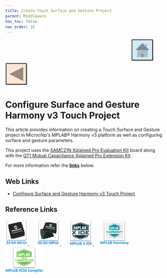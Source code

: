 ```yaml
---
title: Create Touch Surface and Gesture Project
parent: Middleware
has_toc: false
nav_order: 16
---
```


&nbsp;&nbsp;&nbsp;&nbsp;&nbsp;&nbsp;&nbsp;&nbsp;&nbsp;&nbsp;&nbsp;&nbsp;&nbsp;&nbsp;&nbsp;&nbsp;&nbsp;&nbsp;&nbsp;&nbsp;&nbsp;&nbsp;&nbsp;&nbsp;&nbsp;&nbsp;&nbsp;&nbsp; &nbsp;&nbsp;&nbsp;&nbsp;&nbsp;&nbsp;&nbsp;&nbsp;&nbsp;&nbsp;&nbsp;&nbsp;&nbsp;&nbsp;&nbsp;&nbsp;&nbsp;&nbsp;&nbsp;&nbsp;&nbsp;&nbsp;&nbsp;&nbsp;&nbsp;&nbsp;&nbsp;&nbsp;&nbsp;&nbsp;&nbsp;&nbsp;&nbsp;&nbsp;&nbsp;&nbsp;&nbsp;&nbsp;&nbsp;&nbsp;&nbsp;&nbsp;&nbsp;&nbsp;&nbsp;&nbsp;&nbsp;&nbsp;&nbsp;&nbsp;&nbsp;&nbsp;&nbsp;&nbsp;&nbsp;&nbsp;&nbsp;&nbsp;&nbsp;&nbsp;&nbsp;&nbsp;&nbsp;&nbsp;&nbsp;&nbsp;&nbsp;&nbsp;&nbsp;&nbsp;&nbsp;&nbsp;[<img src="../../r_images/quick_home.png" title="Home">](../../readme.md) [<img src="../../r_images/quick_back.png"  title="Back">](../readme.md)
# Configure Surface and Gesture Harmony v3 Touch Project

This article provides information on creating a Touch Surface and Gesture project in Microchip's MPLAB® Harmony v3 platform as well as configuring surface and gesture parameters.

This project uses the <a href="https://www.microchip.com/developmenttools/ProductDetails/atsamc21n-xpro" target="_blank">SAMC21N Xplained Pro Evaluation Kit</a>
 board along with the <a href="https://www.microchip.com/DevelopmentTools/ProductDetails/PartNO/ATQT1-XPRO" target="_blank">QT1 Mutual Capacitance Xplained Pro Extension Kit</a>
.

For more information refer the **[links](#Web-Links)** below.

## <a id="Web-Links"> </a>
## Web Links

- <a href="https://microchipdeveloper.com/touch:configure-surface-and-gesture-mh3-touch-project" target="_blank">Configure Surface and Gesture Harmony v3 Touch Project</a>


## Reference Links
[<a href="https://www.microchip.com/design-centers/32-bit" target="_blank"> <img src="../../r_images/32_bit_mcus.png"> </a>]()  &nbsp; &nbsp; &nbsp; [<a href="https://www.microchip.com/design-centers/32-bit-mpus" target="_blank"> <img src="../../r_images/32_bit_mpus.png"> </a>]()  &nbsp; &nbsp; &nbsp; [<a href="https://www.microchip.com/mplab/mplab-x-ide" target="_blank"> <img src="../../r_images/mplab_x_ide.png"> </a>]()  &nbsp; &nbsp; [<a href="https://www.microchip.com/mplab/mplab-harmony" target="_blank"> <img src="../../r_images/mplab_harmony.png"> </a>]() [<a href="https://www.microchip.com/mplab/compilers" target="_blank"> <img src="../../r_images/mplab_compiler.png"> </a>]()  
